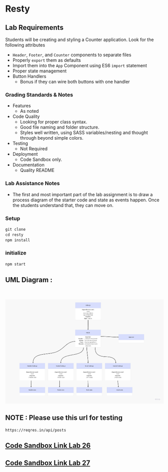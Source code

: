 # Resty

## Lab Requirements

Students will be creating and styling a Counter application. Look for the following attributes

- `Header`, `Footer`, and `Counter` components to separate files
- Properly `export` them as defaults
- Import them into the `App` Component using ES6 `import` statement
- Proper state management
- Button Handlers
  - Bonus if they can wire both buttons with one handler

### Grading Standards & Notes

- Features
  - As noted
- Code Quality
  - Looking for proper class syntax.
  - Good file naming and folder structure.
  - Styles well written, using SASS variables/nesting and thought through beyond simple colors.
- Testing
  - Not Required
- Deployment
  - Code Sandbox only.
- Documentation
  - Quality README

### Lab Assistance Notes

- The first and most important part of the lab assignment is to draw a process diagram of the starter code and state as events happen. Once the students understand that, they can move on.

### Setup

```js
git clone 
cd resty
npm install
```

### initialize

```js
npm start
```
## UML Diagram :

<br>

![](./Resty_UML.jpg)

## NOTE : Please use this url for testing 

```
https://reqres.in/api/posts
```

## [Code Sandbox Link Lab 26](https://codesandbox.io/s/summer-silence-dnfdpo?file=/src/app.js)

## [Code Sandbox Link Lab 27](https://codesandbox.io/s/heuristic-mccarthy-tfk1qu)

<!-- ## [Code Sandbox Link Lab 28](https://codesandbox.io/s/gifted-forest-tkhn5e) -->
